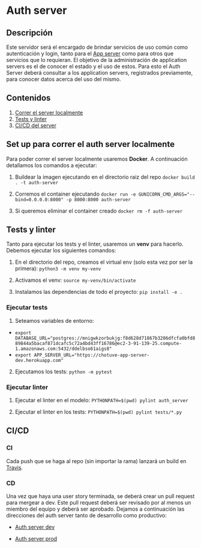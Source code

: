 # Auth server

## Descripción
Este servidor será el encargado de brindar servicios de uso común como autenticación y login, tanto para el [App server](https://github.com/chotuve-grupo10/chotuve-application-server)
 como para otros que servicios que lo requieran. El objetivo de la administración de application servers es el de conocer el estado y el uso de estos. Para esto el Auth Server deberá consultar a los application servers, registrados previamente, para conocer datos acerca del uso del mismo.

## Contenidos
1. [Correr el server localmente](#set-up-para-correr-el-auth-server-localmente)
2. [Tests y linter](#tests-y-linter)
3. [CI/CD del server](#CI/CD)

## Set up para correr el auth server localmente

Para poder correr el server localmente usaremos **Docker**. A continuación detallamos los comandos a ejecutar:

1. Buildear la imagen ejecutando en el directorio raiz del repo
```docker build . -t auth-server```

2. Corremos el container ejecutando
```docker run -e GUNICORN_CMD_ARGS="--bind=0.0.0.0:8000" -p 8000:8000 auth-server```

3. Si queremos eliminar el container creado
```docker rm -f auth-server```

## Tests y linter

Tanto para ejecutar los tests y el linter, usaremos un **venv** para hacerlo. Debemos ejecutar los siguientes comandos:
1. En el directorio del repo, creamos el virtual env (solo esta vez por ser la primera):
```python3 -m venv my-venv```

2. Activamos el venv:
```source my-venv/bin/activate```

3. Instalamos las dependencias de todo el proyecto:
```pip install -e .```

### Ejecutar tests

1. Seteamos variables de entorno:
 - ```export DATABASE_URL="postgres://mnigwkzorbukjg:f8d628d71867b3206dfcfa0bfd889844a5bacaf871dcafc5c72a4bd43ff16786@ec2-3-91-139-25.compute-1.amazonaws.com:5432/ddelbso61aigs8"```
 - ```export APP_SERVER_URL="https://chotuve-app-server-dev.herokuapp.com"```

2. Ejecutamos los tests:
```python -m pytest```

### Ejecutar linter

1. Ejecutar el linter en el modelo:
```PYTHONPATH=$(pwd) pylint auth_server```

2. Ejecutar el linter en los tests:
```PYTHONPATH=$(pwd) pylint tests/*.py```


## CI/CD

### CI

Cada push que se haga al repo (sin importar la rama) lanzará un build en [Travis](https://travis-ci.com/).


### CD

Una vez que haya una user story terminada, se deberá crear un pull request para mergear a dev. Este pull request deberá ser revisado por al menos un miembro del equipo y deberá ser aprobado. Dejamos a continuación las direcciones del auth server tanto de desarrollo como productivo:

- [Auth server dev](https://chotuve-auth-server-dev.herokuapp.com/)

- [Auth server prod](https://chotuve-auth-server-production.herokuapp.com/)